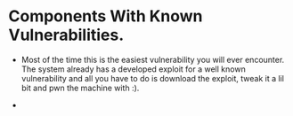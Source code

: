 # Components With Known Vulnerabilities.

- Most of the time this is the easiest vulnerability you will ever encounter. The system already has a developed exploit for a well known vulnerability and all you have to do is download the exploit, tweak it a lil bit and pwn the machine with :).

- 
